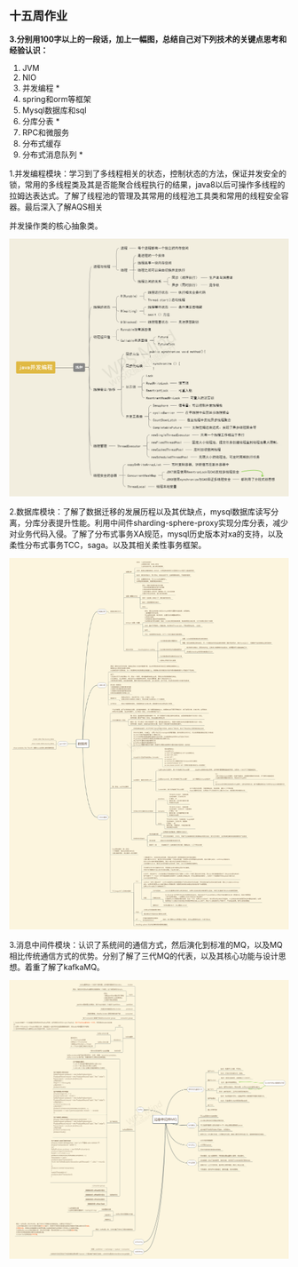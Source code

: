 ## 十五周作业



**3.分别用100字以上的一段话，加上一幅图，总结自己对下列技术的关键点思考和经验认识：**

1. JVM
2. NIO
3. 并发编程 *
4. spring和orm等框架
5. Mysql数据库和sql
6. 分库分表 *
7. RPC和微服务
8. 分布式缓存
9. 分布式消息队列 *



1.并发编程模块：学习到了多线程相关的状态，控制状态的方法，保证并发安全的锁，常用的多线程类及其是否能聚合线程执行的结果，java8以后可操作多线程的拉姆达表达式。了解了线程池的管理及其常用的线程池工具类和常用的线程安全容器。最后深入了解AQS相关

并发操作类的核心抽象类。

![并发编程脑图](https://github.com/brickGodMan/JAVA-000/blob/main/Week_04/src/img/concurrentSummarize.png)

2.数据库模块：了解了数据迁移的发展历程以及其优缺点，mysql数据库读写分离，分库分表提升性能。利用中间件sharding-sphere-proxy实现分库分表，减少对业务代码入侵。了解了分布式事务XA规范，mysql历史版本对xa的支持，以及柔性分布式事务TCC，saga。以及其相关柔性事务框架。

![](https://github.com/brickGodMan/JAVA-000/blob/main/Week_08/SubDataBase/src/main/resources/img/db.png)

3.消息中间件模块：认识了系统间的通信方式，然后演化到标准的MQ，以及MQ相比传统通信方式的优势。分别了解了三代MQ的代表，以及其核心功能与设计思想。着重了解了kafkaMQ。

![](https://github.com/brickGodMan/JAVA-000/blob/main/Week_15/MQ.png)
